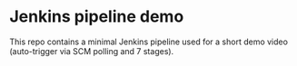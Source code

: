 # Jenkins pipeline demo
This repo contains a minimal Jenkins pipeline used for a short demo video (auto-trigger via SCM polling and 7 stages).
